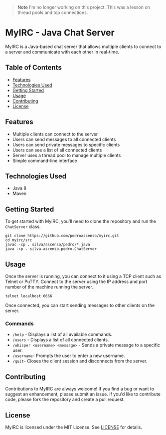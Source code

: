 > **Note**
> I'm no longer working on this project. 
> This was a lesson on thread pools and tcp connections.

# MyIRC - Java Chat Server

MyIRC is a Java-based chat server that allows multiple clients to connect to a server and communicate with each other in real-time. 

## Table of Contents

- [Features](#features)
- [Technologies Used](#technologies-used)
- [Getting Started](#getting-started)
- [Usage](#usage)
- [Contributing](#contributing)
- [License](#license)

## Features

- Multiple clients can connect to the server
- Users can send messages to all connected clients
- Users can send private messages to specific clients
- Users can see a list of all connected clients
- Server uses a thread pool to manage multiple clients
- Simple command-line interface

## Technologies Used

- Java 8
- Maven

## Getting Started

To get started with MyIRC, you'll need to clone the repository and run the `ChatServer` class. 

```
git clone https://github.com/pedroascenso/myirc.git
cd myirc/src
javac -cp . silva/ascenso/pedro/*.java
java -cp . silva.ascenso.pedro.ChatServer
```

## Usage

Once the server is running, you can connect to it using a TCP client such as Telnet or PuTTY. Connect to the server using the IP address and port number of the machine running the server.

```
telnet localhost 6666
```

Once connected, you can start sending messages to other clients on the server.

### Commands

- `/help` - Displays a list of all available commands.
- `/users` - Displays a list of all connected clients.
- `/whisper <username> <message>` - Sends a private message to a specific user.
- `/username`- Prompts the user to enter a new username.
- `/quit`- Closes the client session and disconnects from the server.

## Contributing

Contributions to MyIRC are always welcome! If you find a bug or want to suggest an enhancement, please submit an issue. If you'd like to contribute code, please fork the repository and create a pull request.

## License

MyIRC is licensed under the MIT License. See [LICENSE](https://opensource.org/licenses/MIT) for details.
